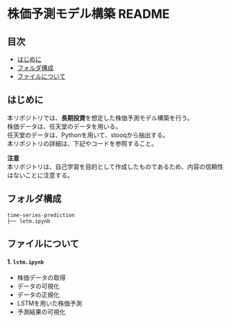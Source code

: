# 株価予測モデル構築 README

## 目次
- [はじめに](#はじめに)
- [フォルダ構成](#フォルダ構成)
- [ファイルについて](#ファイルについて)

## はじめに
本リポジトリでは、**長期投資**を想定した株価予測モデル構築を行う。  
株価データは、任天堂のデータを用いる。  
任天堂のデータは、Pythonを用いて、stooqから抽出する。  
本リポジトリの詳細は、下記やコードを参照すること。

**注意**  
本リポジトリは、自己学習を目的として作成したものであるため、内容の信頼性はないことに注意する。

## フォルダ構成
```
time-series-prediction
├── letm.ipynb
```

## ファイルについて
#### 1. `lstm.ipynb`
- 株価データの取得
- データの可視化
- データの正規化
- LSTMを用いた株価予測
- 予測結果の可視化